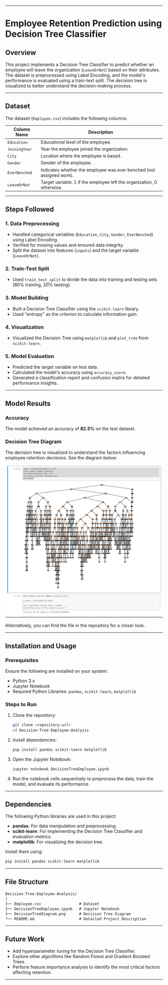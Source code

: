 
---

# Employee Retention Prediction using Decision Tree Classifier

## Overview
This project implements a Decision Tree Classifier to predict whether an employee will leave the organization (`LeaveOrNot`) based on their attributes. The dataset is preprocessed using Label Encoding, and the model's performance is evaluated using a train-test split. The decision tree is visualized to better understand the decision-making process.

---

## Dataset
The dataset (`Employee.csv`) includes the following columns:

| Column Name       | Description                                                                 |
|--------------------|-----------------------------------------------------------------------------|
| `Education`        | Educational level of the employee.                                         |
| `JoiningYear`      | Year the employee joined the organization.                                 |
| `City`             | Location where the employee is based.                                      |
| `Gender`           | Gender of the employee.                                                   |
| `EverBenched`      | Indicates whether the employee was ever benched (not assigned work).       |
| `LeaveOrNot`       | Target variable: 1 if the employee left the organization, 0 otherwise.     |

---

## Steps Followed
### 1. **Data Preprocessing**
- Handled categorical variables (`Education`, `City`, `Gender`, `EverBenched`) using Label Encoding.
- Verified for missing values and ensured data integrity.
- Split the dataset into features (`inputs`) and the target variable (`LeaveOrNot`).

### 2. **Train-Test Split**
- Used `train_test_split` to divide the data into training and testing sets (80% training, 20% testing).

### 3. **Model Building**
- Built a Decision Tree Classifier using the `scikit-learn` library.
- Used "entropy" as the criterion to calculate information gain.

### 4. **Visualization**
- Visualized the Decision Tree using `matplotlib` and `plot_tree` from `scikit-learn`.

### 5. **Model Evaluation**
- Predicted the target variable on test data.
- Calculated the model's accuracy using `accuracy_score`.
- Generated a classification report and confusion matrix for detailed performance insights.

---

## Model Results
### Accuracy
The model achieved an accuracy of **82.5%** on the test dataset.  

### Decision Tree Diagram
The decision tree is visualized to understand the factors influencing employee retention decisions. See the diagram below:

![Decision Tree Diagram](DecisionTreeDiagram.png)

Alternatively, you can find the file in the repository for a closer look.

---

## Installation and Usage
### Prerequisites
Ensure the following are installed on your system:
- Python 3.x
- Jupyter Notebook
- Required Python Libraries: `pandas`, `scikit-learn`, `matplotlib`

### Steps to Run
1. Clone the repository:
   ```bash
   git clone <repository-url>
   cd Decision-Tree-Employee-Analysis
   ```
2. Install dependencies:
   ```bash
   pip install pandas scikit-learn matplotlib
   ```
3. Open the Jupyter Notebook:
   ```bash
   jupyter notebook DecisionTreeEmployee.ipynb
   ```
4. Run the notebook cells sequentially to preprocess the data, train the model, and evaluate its performance.

---

## Dependencies
The following Python libraries are used in this project:
- **pandas**: For data manipulation and preprocessing.
- **scikit-learn**: For implementing the Decision Tree Classifier and evaluation metrics.
- **matplotlib**: For visualizing the decision tree.

Install them using:
```bash
pip install pandas scikit-learn matplotlib
```

---

## File Structure
```
Decision-Tree-Employee-Analysis/
│
├── Employee.csv                 # Dataset
├── DecisionTreeEmployee.ipynb   # Jupyter Notebook
├── DecisionTreeDiagram.png      # Decision Tree Diagram
└── README.md                    # Detailed Project Description
```

---

## Future Work
- Add hyperparameter tuning for the Decision Tree Classifier.
- Explore other algorithms like Random Forest and Gradient Boosted Trees.
- Perform feature importance analysis to identify the most critical factors affecting retention.

---

